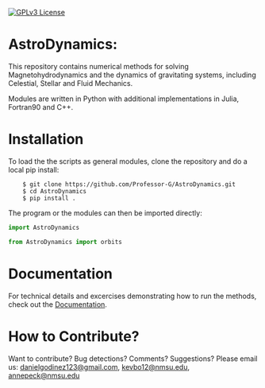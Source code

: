 [![GPLv3 License](https://img.shields.io/badge/License-GPL%20v3-yellow.svg)](https://opensource.org/licenses/LGPL-3.0)

# AstroDynamics: 
This repository contains numerical methods for solving Magnetohydrodynamics and the dynamics of gravitating systems, including Celestial, Stellar and Fluid Mechanics.

Modules are written in Python with additional implementations in Julia, Fortran90 and C++.

# Installation
To load the the scripts as general modules, clone the repository and do a local pip install:

```
    $ git clone https://github.com/Professor-G/AstroDynamics.git
    $ cd AstroDynamics
    $ pip install .
```

The program or the modules can then be imported directly:

```python
import AstroDynamics
```

```python
from AstroDynamics import orbits
```

# Documentation
For technical details and excercises demonstrating how to run the methods, check out the [Documentation](https://astro-dynamics.readthedocs.io/en/latest/).


# How to Contribute?

Want to contribute? Bug detections? Comments? Suggestions? Please email us: danielgodinez123@gmail.com, kevbo12@nmsu.edu, annepeck@nmsu.edu
